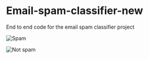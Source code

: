 # Email-spam-classifier-new
End to end code for the email spam classifier project



















![Spam](https://user-images.githubusercontent.com/109967742/180793777-2dfa2d07-c88b-484f-811f-f41a7bcc43be.png)

















![Not spam](https://user-images.githubusercontent.com/109967742/180793979-5da0d2d0-6db1-4c6d-a85b-a651d58baefd.png)



